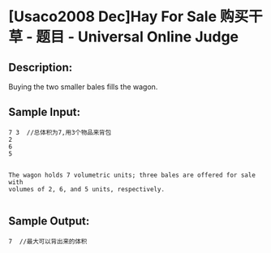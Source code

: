 # [Usaco2008 Dec]Hay For Sale 购买干草 - 题目 - Universal Online Judge

## Description: 

Buying the two smaller bales fills the wagon.


## Sample Input: 
```
7 3  //总体积为7,用3个物品来背包
2
6
5


The wagon holds 7 volumetric units; three bales are offered for sale with
volumes of 2, 6, and 5 units, respectively.


```

## Sample Output: 
```
7  //最大可以背出来的体积


```
